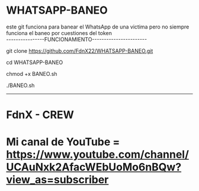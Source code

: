 # WHATSAPP-BANEO
este git funciona para banear el WhatsApp de una victima 
pero no siempre funciona el baneo por cuestiones del token  
----------------FUNCIONAMIENTO-----------------------

git clone https://github.com/FdnX22/WHATSAPP-BANEO.git

cd WHATSAPP-BANEO

chmod +x BANEO.sh

./BANEO.sh  



------------------------------------------------------
# FdnX - CREW
# Mi canal de YouTube = https://www.youtube.com/channel/UCAuNxk2AfacWEbUoMo6nBQw?view_as=subscriber
